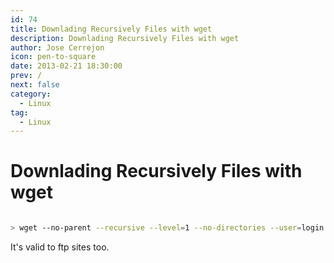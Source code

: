 ```yaml
---
id: 74
title: Downlading Recursively Files with wget
description: Downlading Recursively Files with wget
author: Jose Cerrejon
icon: pen-to-square
date: 2013-02-21 18:30:00
prev: /
next: false
category:
  - Linux
tag:
  - Linux
---
```


# Downlading Recursively Files with wget

```bash

> wget --no-parent --recursive --level=1 --no-directories --user=login --password=pass http://myftpsite.com/

```

It's valid to ftp sites too.